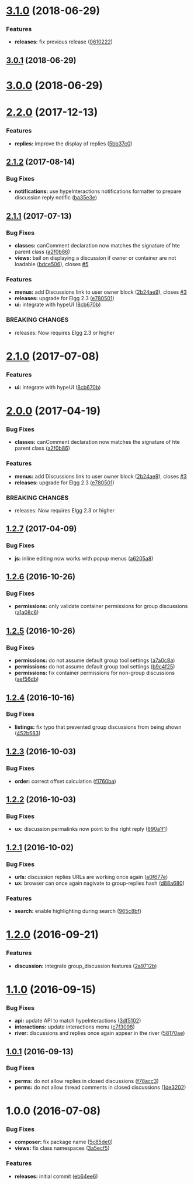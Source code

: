 <a name="3.1.0"></a>
# [3.1.0](https://github.com/hypeJunctionPro/Elgg3-hypeDiscussions/compare/3.0.1...3.1.0) (2018-06-29)


### Features

* **releases:** fix previous release ([0610222](https://github.com/hypeJunctionPro/Elgg3-hypeDiscussions/commit/0610222))



<a name="3.0.1"></a>
## [3.0.1](https://github.com/hypeJunctionPro/Elgg3-hypeDiscussions/compare/3.0.0...3.0.1) (2018-06-29)



<a name="3.0.0"></a>
# [3.0.0](https://github.com/hypeJunctionPro/Elgg3-hypeDiscussions/compare/2.2.0...3.0.0) (2018-06-29)



<a name="2.2.0"></a>
# [2.2.0](https://github.com/hypeJunction/hypeDiscussions/compare/2.1.2...v2.2.0) (2017-12-13)


### Features

* **replies:** improve the display of replies ([5bb37c0](https://github.com/hypeJunction/hypeDiscussions/commit/5bb37c0))



<a name="2.1.2"></a>
## [2.1.2](https://github.com/hypeJunction/hypeDiscussions/compare/2.1.1...v2.1.2) (2017-08-14)


### Bug Fixes

* **notifications:** use hypeInteractions notifications formatter to prepare discussion reply notific ([ba35e3e](https://github.com/hypeJunction/hypeDiscussions/commit/ba35e3e))



<a name="2.1.1"></a>
## [2.1.1](https://github.com/hypeJunction/hypeDiscussions/compare/1.2.7...v2.1.1) (2017-07-13)


### Bug Fixes

* **classes:** canComment declaration now matches the signature of hte parent class ([a2f0b86](https://github.com/hypeJunction/hypeDiscussions/commit/a2f0b86))
* **views:** bail on displaying a discussion if owner or container are not loadable ([bdce506](https://github.com/hypeJunction/hypeDiscussions/commit/bdce506)), closes [#5](https://github.com/hypeJunction/hypeDiscussions/issues/5)

### Features

* **menus:** add Discussions link to user owner block ([2b24ae9](https://github.com/hypeJunction/hypeDiscussions/commit/2b24ae9)), closes [#3](https://github.com/hypeJunction/hypeDiscussions/issues/3)
* **releases:** upgrade for Elgg 2.3 ([e780501](https://github.com/hypeJunction/hypeDiscussions/commit/e780501))
* **ui:** integrate with hypeUI ([8cb670b](https://github.com/hypeJunction/hypeDiscussions/commit/8cb670b))


### BREAKING CHANGES

* releases: Now requires Elgg 2.3 or higher



<a name="2.1.0"></a>
# [2.1.0](https://github.com/hypeJunction/hypeDiscussions/compare/2.0.0...v2.1.0) (2017-07-08)


### Features

* **ui:** integrate with hypeUI ([8cb670b](https://github.com/hypeJunction/hypeDiscussions/commit/8cb670b))



<a name="2.0.0"></a>
# [2.0.0](https://github.com/hypeJunction/hypeDiscussions/compare/1.2.7...v2.0.0) (2017-04-19)


### Bug Fixes

* **classes:** canComment declaration now matches the signature of hte parent class ([a2f0b86](https://github.com/hypeJunction/hypeDiscussions/commit/a2f0b86))

### Features

* **menus:** add Discussions link to user owner block ([2b24ae9](https://github.com/hypeJunction/hypeDiscussions/commit/2b24ae9)), closes [#3](https://github.com/hypeJunction/hypeDiscussions/issues/3)
* **releases:** upgrade for Elgg 2.3 ([e780501](https://github.com/hypeJunction/hypeDiscussions/commit/e780501))


### BREAKING CHANGES

* releases: Now requires Elgg 2.3 or higher



<a name="1.2.7"></a>
## [1.2.7](https://github.com/hypeJunction/hypeDiscussions/compare/1.2.6...v1.2.7) (2017-04-09)


### Bug Fixes

* **js:** inline editing now works with popup menus ([a6205a8](https://github.com/hypeJunction/hypeDiscussions/commit/a6205a8))



<a name="1.2.6"></a>
## [1.2.6](https://github.com/hypeJunction/hypeDiscussions/compare/1.2.5...v1.2.6) (2016-10-26)


### Bug Fixes

* **permissions:** only validate container permissions for group discussions ([a1a08c6](https://github.com/hypeJunction/hypeDiscussions/commit/a1a08c6))



<a name="1.2.5"></a>
## [1.2.5](https://github.com/hypeJunction/hypeDiscussions/compare/1.2.4...v1.2.5) (2016-10-26)


### Bug Fixes

* **permissions:** do not assume default group tool settings ([a7a0c8a](https://github.com/hypeJunction/hypeDiscussions/commit/a7a0c8a))
* **permissions:** do not assume default group tool settings ([b9c4f25](https://github.com/hypeJunction/hypeDiscussions/commit/b9c4f25))
* **permissions:** fix container permissions for non-group discussions ([aef56db](https://github.com/hypeJunction/hypeDiscussions/commit/aef56db))



<a name="1.2.4"></a>
## [1.2.4](https://github.com/hypeJunction/hypeDiscussions/compare/1.2.3...v1.2.4) (2016-10-16)


### Bug Fixes

* **listings:** fix typo that prevented group discussions from being shown ([452b583](https://github.com/hypeJunction/hypeDiscussions/commit/452b583))



<a name="1.2.3"></a>
## [1.2.3](https://github.com/hypeJunction/hypeDiscussions/compare/1.2.2...v1.2.3) (2016-10-03)


### Bug Fixes

* **order:** correct offset calculation ([f1760ba](https://github.com/hypeJunction/hypeDiscussions/commit/f1760ba))



<a name="1.2.2"></a>
## [1.2.2](https://github.com/hypeJunction/hypeDiscussions/compare/1.2.1...v1.2.2) (2016-10-03)


### Bug Fixes

* **ux:** discussion permalinks now point to the right reply ([890a1f1](https://github.com/hypeJunction/hypeDiscussions/commit/890a1f1))



<a name="1.2.1"></a>
## [1.2.1](https://github.com/hypeJunction/hypeDiscussions/compare/1.2.0...v1.2.1) (2016-10-02)


### Bug Fixes

* **urls:** discussion replies URLs are working once again ([a0f677e](https://github.com/hypeJunction/hypeDiscussions/commit/a0f677e))
* **ux:** browser can once again nagivate to group-replies hash ([d88a680](https://github.com/hypeJunction/hypeDiscussions/commit/d88a680))

### Features

* **search:** enable highlighting during search ([965c8bf](https://github.com/hypeJunction/hypeDiscussions/commit/965c8bf))



<a name="1.2.0"></a>
# [1.2.0](https://github.com/hypeJunction/hypeDiscussions/compare/1.1.0...v1.2.0) (2016-09-21)


### Features

* **discussion:** integrate group_discussion features ([2a9712b](https://github.com/hypeJunction/hypeDiscussions/commit/2a9712b))



<a name="1.1.0"></a>
# [1.1.0](https://github.com/hypeJunction/hypeDiscussions/compare/1.0.1...v1.1.0) (2016-09-15)


### Bug Fixes

* **api:** update API to match hypeInteractions ([3df5102](https://github.com/hypeJunction/hypeDiscussions/commit/3df5102))
* **interactions:** update interactions menu ([c7f3098](https://github.com/hypeJunction/hypeDiscussions/commit/c7f3098))
* **river:** discussions and replies once again appear in the river ([58170ae](https://github.com/hypeJunction/hypeDiscussions/commit/58170ae))



<a name="1.0.1"></a>
## [1.0.1](https://github.com/hypeJunction/hypeDiscussions/compare/1.0.0...v1.0.1) (2016-09-13)


### Bug Fixes

* **perms:** do not allow replies in closed discussions ([f78acc3](https://github.com/hypeJunction/hypeDiscussions/commit/f78acc3))
* **perms:** do not allow thread comments in closed discussions ([1de3202](https://github.com/hypeJunction/hypeDiscussions/commit/1de3202))



<a name="1.0.0"></a>
# 1.0.0 (2016-07-08)


### Bug Fixes

* **composer:** fix package name ([5c85de0](https://github.com/hypeJunction/hypeDiscussions/commit/5c85de0))
* **views:** fix class namespaces ([3a5ecf5](https://github.com/hypeJunction/hypeDiscussions/commit/3a5ecf5))

### Features

* **releases:** initial commit ([eb64ee6](https://github.com/hypeJunction/hypeDiscussions/commit/eb64ee6))



